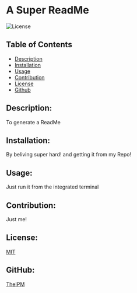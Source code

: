 # A Super ReadMe
![License](https://img.shields.io/badge/license-MIT-informational)
## Table of Contents
- [Description](#describe)
- [Installation](#install)
- [Usage](#use)
- [Contribution](#contributions)
- [License](#license)
- [Github](#github)
## Description:
 To generate a ReadMe
## Installation:
By beliving super hard! and getting it from my Repo!
## Usage:
Just run it from the integrated terminal
## Contribution:
Just me!
## License:
[MIT](https://opensource.org/licenses/MIT/)
## GitHub:
[TheIPM](https://github.com/TheIPM)

